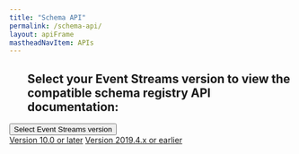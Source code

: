 ```yaml
---
title: "Schema API"
permalink: /schema-api/
layout: apiFrame
mastheadNavItem: APIs
---
```


<html>
<head>
<meta name="viewport" content="width=device-width, initial-scale=1">
<style>
h2.ex1 {
  margin-left: 32px;
}

.dropbtn {
  background-color: #0f62fe;
  color: white;
  padding: 16px;
  font-size: 16px;
  border: none;
  cursor: pointer;
}

.dropbtn:hover, .dropbtn:focus {
  background-color: #2980B9;
}

.dropdown {
  position: relative;
  display: inline-block;
  margin-left: 32px;
}

.dropdown-content {
  display: none;
  position: absolute;
  background-color: #f1f1f1;
  min-width: 160px;
  overflow: auto;
  box-shadow: 0px 8px 16px 0px rgba(0,0,0,0.2);
  z-index: 1;
}

.dropdown-content a {
  color: black;
  padding: 12px 16px;
  text-decoration: none;
  display: block;
}

.dropdown a:hover {background-color: #ddd;}

.show {display: block;}
</style>
</head>

<body>

<h2 class="ex1">Select your Event Streams version to view the compatible schema registry API documentation:</h2>

<div class="dropdown">
  <button onclick="myFunction()" class="dropbtn">Select Event Streams version</button>
  <div id="myDropdown" class="dropdown-content">
    <a href="../schema-api-10/">Version 10.0 or later</a>
    <a href="../schema-api-2019/">Version 2019.4.x or earlier</a>
  </div>
</div>

<script>
/* When the user clicks on the button,
toggle between hiding and showing the dropdown content */
function myFunction() {
  document.getElementById("myDropdown").classList.toggle("show");
}

// Close the dropdown if the user clicks outside of it
window.onclick = function(event) {
  if (!event.target.matches('.dropbtn')) {
    var dropdowns = document.getElementsByClassName("dropdown-content");
    var i;
    for (i = 0; i < dropdowns.length; i++) {
      var openDropdown = dropdowns[i];
      if (openDropdown.classList.contains('show')) {
        openDropdown.classList.remove('show');
      }
    }
  }
}
</script>

</body>
</html>
